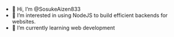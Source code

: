 - 👋 Hi, I’m @SosukeAizen833
- 👀 I’m interested in using NodeJS to build efficient backends for websites.
- 🌱 I’m currently learning web development
<!---
SosukeAizen833/SosukeAizen833 is a ✨ special ✨ repository because its `README.md` (this file) appears on your GitHub profile.
You can click the Preview link to take a look at your changes.
--->
